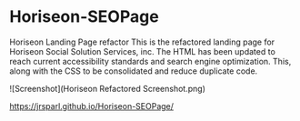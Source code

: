 # Horiseon-SEOPage
Horiseon Landing Page refactor
This is the refactored landing page for Horiseon Social Solution Services, inc.  The HTML has been updated to reach current accessibility standards and search engine optimization.  This, along with the CSS to be consolidated and reduce duplicate code.

![Screenshot](Horiseon Refactored Screenshot.png)

https://jrsparl.github.io/Horiseon-SEOPage/